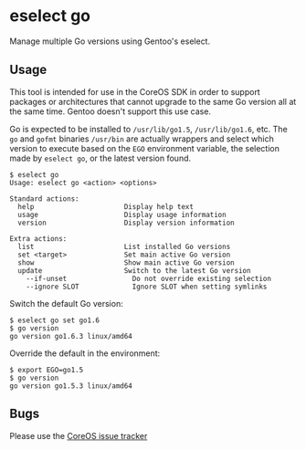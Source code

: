 # eselect go

Manage multiple Go versions using Gentoo's eselect.

## Usage

This tool is intended for use in the CoreOS SDK in order to support
packages or architectures that cannot upgrade to the same Go version all
at the same time. Gentoo doesn't support this use case.

Go is expected to be installed to `/usr/lib/go1.5`, `/usr/lib/go1.6`,
etc. The `go` and `gofmt` binaries `/usr/bin` are actually wrappers and
select which version to execute based on the `EGO` environment variable,
the selection made by `eselect go`, or the latest version found.

    $ eselect go
    Usage: eselect go <action> <options>

    Standard actions:
      help                      Display help text
      usage                     Display usage information
      version                   Display version information

    Extra actions:
      list                      List installed Go versions
      set <target>              Set main active Go version
      show                      Show main active Go version
      update                    Switch to the latest Go version
        --if-unset                Do not override existing selection
        --ignore SLOT             Ignore SLOT when setting symlinks

Switch the default Go version:

    $ eselect go set go1.6
    $ go version
    go version go1.6.3 linux/amd64

Override the default in the environment:

    $ export EGO=go1.5
    $ go version
    go version go1.5.3 linux/amd64

## Bugs

Please use the [CoreOS issue tracker](https://github.com/coreos/bugs/issues)
